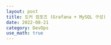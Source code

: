 ```yaml
---
layout: post
title: 도커 컴포즈 (Grafana + MySQL 구성)
date: 2022-08-21
category: DevOps
use_math: true
---
```

